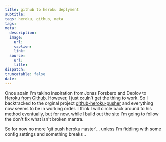 ```yaml
---
title: github to heroku deplyment
subtitle:
tags: heroku, github, meta
tags:
meta:
  description:
  image:
    url:
    caption:
    link:
  source:
    url:
    title:
dispatch:
truncatable: false
date:
---
```

Once again I'm taking inspiration from Jonas Forsberg and [Deploy to Heroku from Github](http://jonasforsberg.se/2012/07/29/deploy-to-heroku-from-github). However, I just couln't get the thing to work. So I backtracked to the orginal project [github-heroku-pusher](https://github.com/ajlai/github-heroku-pusher) and everything now seems to be in working order. I think I will circle back around to his method eventually, but for now, while I build out the site I'm going to follow the don't fix what isn't broken mantra.

So for now no more 'git push heroku master'... unless I'm fiddling with some config settings and something breaks...

